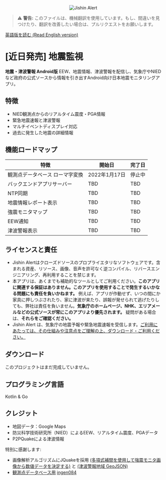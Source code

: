 <div align="center">
<img src="https://raw.githubusercontent.com/jishinmonitor/meta/main/App-Github-Banner.png" alt="Jishin Alert">
</div>

> ⚠️ **警告:** このファイルは、機械翻訳を使用しています。もし、間違いを見つけたり、翻訳を改善したい場合は、プルリクエストをお願いします。

[英語版を読む (Read English version)](https://github.com/jishinalert/meta/blob/main/README.md)

# [近日発売] 地震監視
**地震・津波警報 Android版**
EEW、地震情報、津波警報を配信し、気象庁やNIEDなど政府の公式ソースから情報を引き出すAndroid向け日本地震モニタリングアプリ。

## 特徴
* NIED観測点からのリアルタイム震度・PGA情報
* 緊急地震速報と津波警報
* マルチイベントディスプレイ対応
* 過去に発生した地震の詳細情報

## 機能ロードマップ
| 特徴 | 開始日 | 完了日 |
|---------|--------------|----------------|
| 観測点データベース ローマ字変換 | 2022年1月17日 | 停止中 |
| バックエンドアプリサーバー | TBD | TBD |
| NTP同期 | TBD | TBD |
| 地震情報レポート表示 | TBD | TBD |
| 強震モニタマップ | TBD | TBD |
| EEW通知 | TBD | TBD |
| 津波警報表示 | TBD | TBD |

## ライセンスと責任
* Jishin Alertはクローズドソースのプロプライエタリなソフトウェアです。含まれる資産、リソース、画像、音声を許可なく逆コンパイル、リバースエンジニアリング、再利用することを禁じます。
* 本アプリは、あくまでも補助的なツールとしてご利用ください。**このアプリに関連する保証はありません。このアプリを使用することで発生するいかなる問題にも責任を負いかねます。** 例えば、アプリが作動せず、いつの間にか家具に押しつぶされたり、家に津波が来たり、誤報が発せられて逃げたりしても、弊社は責任を負いません。**気象庁のホームページ、NHK、エリアメールなどの公式ソースが常にこのアプリより優先されます。** 疑問がある場合は、**それらをご確認ください。**
* Jishin Alert は、気象庁の地震予報や緊急地震速報を受信します。[ご利用にあたっては、その仕組みや注意点をご理解の上、ダウンロード・ご利用ください。](https://www.jma.go.jp/jma/en/Activities/eew.html)

## ダウンロード
このプロジェクトはまだ完成していません。

## プログラミング言語
Kotlin & Go

## クレジット
* 地図データ：Google Maps
* 防災科学技術研究所（NIED）によるEEW、リアルタイム震度、PGAデータ
* P2PQuakeによる津波情報

特別に感謝します:
* 画像解析アルゴリズムにJQuakeを採用 [(多項式補間を使用して強震モニタ画像から数値データを決定する)](https://qiita.com/NoneType1/items/a4d2cf932e20b56ca444) と [(津波警報地域 GeoJSON)](https://gist.github.com/wolf20482/864da7dd76b31efe55c6a7e025a6e015)
* [観測点データベース用](https://github.com/jishinalert/observation-points) [ingen084](https://github.com/ingen084)
